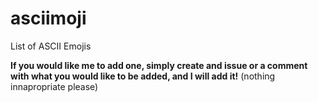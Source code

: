 # asciimoji
List of ASCII Emojis

**If you would like me to add one, simply create and issue or a comment with what you would like to be added, and I will add it!** (nothing innapropriate please)
